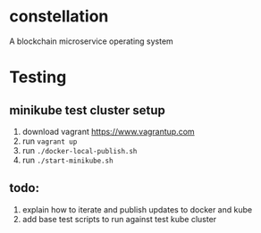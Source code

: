 # constellation
A blockchain microservice operating system

# Testing
## minikube test cluster setup
1. download vagrant https://www.vagrantup.com
3. run ```vagrant up```
4. run ```./docker-local-publish.sh``` 
5. run ```./start-minikube.sh```

## todo: 
1. explain how to iterate and publish updates to docker and kube
2. add base test scripts to run against test kube cluster
